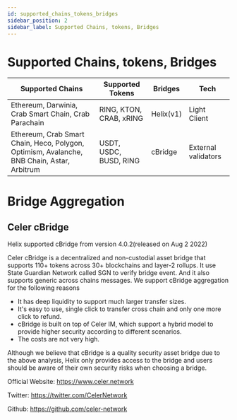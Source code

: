 ```yaml
---
id: supported_chains_tokens_bridges
sidebar_position: 2
sidebar_label: Supported Chains, tokens, Bridges
---
```


# Supported Chains, tokens, Bridges


|  Supported Chains             | Supported Tokens | Bridges| Tech    |
| ----------------------------- | -------------- | ---------------- | ------------------ |
| Ethereum, Darwinia, Crab Smart Chain, Crab Parachain | RING, KTON, CRAB, xRING | Helix(v1) | Light Client       |
| Ethereum, Crab Smart Chain, Heco, Polygon, Optimism, Avalanche, BNB Chain, Astar, Arbitrum   |  USDT, USDC, BUSD, RING  | cBridge  |External validators|


# Bridge Aggregation
## Celer cBridge
 Helix supported cBridge from version 4.0.2(released on Aug 2 2022)

 Celer cBridge is a decentralized and non-custodial asset bridge that supports 110+ tokens across 30+ blockchains and layer-2 rollups. It use State Guardian Network called SGN to verify bridge event. And it also supports generic across chains messages.
 We support cBridge aggregation for the following reasons
 * It has deep liquidity to support much larger transfer sizes.
 * It's easy to use, single click to transfer cross chain and only one more click to refund.
 * cBridge is built on top of Celer IM, which support a hybrid model to provide higher security according to different scenarios.
 * The costs are not very high.

Although we believe that cBridge is a quality security asset bridge due to the above analysis, Helix only provides access to the bridge and users should be aware of their own security risks when choosing a bridge.

Official Website: https://www.celer.network

Twitter: https://twitter.com/CelerNetwork

Github: https://github.com/celer-network

